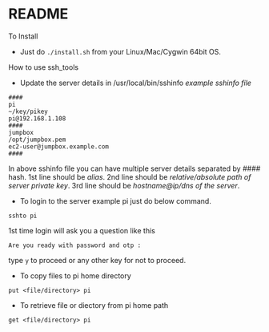 # README #

To Install 

* Just do `./install.sh` from your Linux/Mac/Cygwin 64bit OS.

How to use ssh_tools

* Update the server details in /usr/local/bin/sshinfo
_example sshinfo file_
```
####
pi
~/key/pikey
pi@192.168.1.108
####
jumpbox 
/opt/jumpbox.pem
ec2-user@jumpbox.example.com
####
```
In above sshinfo file you can have multiple server details separated by #### hash.
1st line should be _alias_.
2nd line should be _relative/absolute path of server private key_.
3rd line should be _hostname@ip/dns of the server_.

* To login to the server example pi just do below command.
```
sshto pi
```
1st time login will ask you a question like this
```
Are you ready with password and otp : 
```
type `y` to proceed or any other key for not to proceed.

* To copy files to pi home directory 
```
put <file/directory> pi
```

* To retrieve file or diectory from pi home path
``` 
get <file/directory> pi
```

